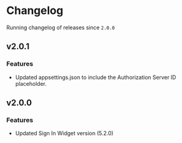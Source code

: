 # Changelog
Running changelog of releases since `2.0.0`

## v2.0.1

### Features

- Updated appsettings.json to include the Authorization Server ID placeholder.

## v2.0.0

### Features

- Updated Sign In Widget version (5.2.0)

